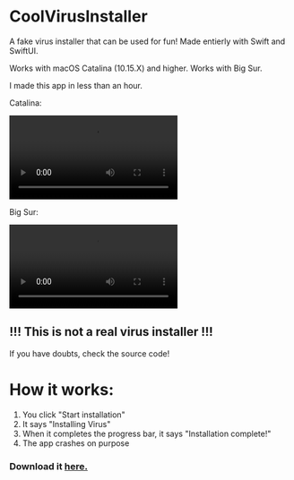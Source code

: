 # CoolVirusInstaller
A fake virus installer that can be used for fun! Made entierly with Swift and SwiftUI.

Works with macOS Catalina (10.15.X) and higher. Works with Big Sur.

I made this app in less than an hour.

Catalina:

![CoolVirusInstaller in action](https://github.com/savagegod22/CoolVirusInstaller/blob/main/FullSizeRender.mov)

Big Sur:

![CoolVirusInstaller in action on Big Sur](https://github.com/savagegod22/CoolVirusInstaller/blob/main/CoolVirusInstaller-Big-Sur.mov)

## !!! This is not a real virus installer !!!
If you have doubts, check the source code!

# How it works:

1. You click "Start installation"
2. It says "Installing Virus"
3. When it completes the progress bar, it says "Installation complete!"
4. The app crashes on purpose

### Download it [here.](https://github.com/savagegod22/CoolVirusInstaller/releases/download/1.1/CoolVirusInstaller.1.1.dmg)
